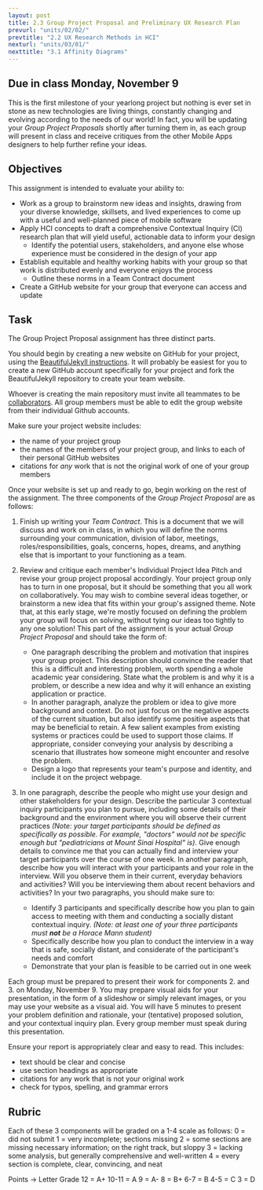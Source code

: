 ```yaml
---
layout: post
title: 2.3 Group Project Proposal and Preliminary UX Research Plan
prevurl: "units/02/02/"
prevtitle: "2.2 UX Research Methods in HCI"
nexturl: "units/03/01/"
nexttitle: "3.1 Affinity Diagrams"
---
```


## Due in class Monday, November 9

This is the first milestone of your yearlong project but nothing is ever set in stone as new technologies are living things, constantly changing and evolving according to the needs of our world! In fact, you will be updating your *Group Project Proposals* shortly after turning them in, as each group will present in class and receive critiques from the other Mobile Apps designers to help further refine your ideas. 

## Objectives

This assignment is intended to evaluate your ability to:
  * Work as a group to brainstorm new ideas and insights, drawing from your diverse knowledge, skillsets, and lived experiences to come up with a useful and well-planned piece of mobile software
  * Apply HCI concepts to draft a comprehensive Contextual Inquiry (CI) research plan that will yield useful, actionable data to inform your design
    * Identify the potential users, stakeholders, and anyone else whose experience must be considered in the design of your app
  * Establish equitable and healthy working habits with your group so that work is distributed evenly and everyone enjoys the process
    * Outline these norms in a Team Contract document
  * Create a GitHub website for your group that everyone can access and update
  
## Task
 
The Group Project Proposal assignment has three distinct parts. 

You should begin by creating a new website on GitHub for your project, using the [BeautifulJekyll instructions](https://github.com/daattali/beautiful-jekyll#creating-a-user-page-vs-a-project-page). It will probably be easiest for you to create a new GitHub account specifically for your project and fork the BeautifulJekyll repository to create your team website. 

Whoever is creating the main repository must invite all teammates to be [collaborators](https://docs.github.com/en/free-pro-team@latest/github/setting-up-and-managing-your-github-user-account/inviting-collaborators-to-a-personal-repository). All group members must be able to edit the group website from their individual Github accounts.

Make sure your project website includes:

 * the name of your project group
 * the names of the members of your project group, and links to each of their personal GitHub websites
 * citations for *any* work that is not the original work of one of your group members

Once your website is set up and ready to go, begin working on the rest of the assignment. The three components of the *Group Project Proposal* are as follows:

 1. Finish up writing your *Team Contract*. This is a document that we will discuss and work on in class, in which you will define the norms surrounding your communication, division of labor, meetings, roles/responsibilities, goals, concerns, hopes, dreams, and anything else that is important to your functioning as a team.
 
 2. Review and critique each member's Individual Project Idea Pitch and revise your group project proposal accordingly. Your project group only has to turn in one proposal, but it should be something that you all work on collaboratively. You may wish to combine several ideas together, or brainstorm a new idea that fits within your group's assigned theme. Note that, at this early stage, we're mostly focused on defining the problem your group will focus on solving, without tying our ideas too tightly to any one solution! This part of the assignment is your actual *Group Project Proposal* and should take the form of:
    + One paragraph describing the problem and motivation that inspires your group project. This description should convince the reader that this is a difficult and interesting problem, worth spending a whole academic year considering. State what the problem is and why it is a problem, or describe a new idea and why it will enhance an existing application or practice.
    + In another paragraph, analyze the problem or idea to give more background and context. Do not just focus on the negative aspects of the current situation, but also identify some positive aspects that may be beneficial to retain. A few salient examples from existing systems or practices could be used to support those claims. If appropriate, consider conveying your analysis by describing a scenario that illustrates how someone might encounter and resolve the problem.
    + Design a logo that represents your team's purpose and identity, and include it on the project webpage. 
 
 3. In one paragraph, describe the people who might use your design and other stakeholders for your design. Describe the particular 3 contextual inquiry participants you plan to pursue, including some details of their background and the environment where you will observe their current practices *(Note: your target participants should be defined as specifically as possible. For example, "doctors" would not be specific enough but "pediatricians at Mount Sinai Hospital" is)*. Give enough details to convince me that you can actually find and interview your target participants over the course of one week. In another paragraph, describe how you will interact with your participants and your role in the interview. Will you observe them in their current, everyday behaviors and activities? Will you be interviewing them about recent behaviors and activities? In your two paragraphs, you should make sure to:
    + Identify 3 participants and specifically describe how you plan to gain access to meeting with them and conducting a socially distant contextual inquiry. *(Note: at least one of your three participants must __not__ be a Horace Mann student)* 
    + Specifically describe how you plan to conduct the interview in a way that is safe, socially distant, and considerate of the participant's needs and comfort
    + Demonstrate that your plan is feasible to be carried out in one week

Each group must be prepared to present their work for components 2. and 3. on Monday, November 9. You may prepare visual aids for your presentation, in the form of a slideshow or simply relevant images, or you may use your website as a visual aid. You will have 5 minutes to present your problem definition and rationale, your (tentative) proposed solution, and your contextual inquiry plan. Every group member must speak during this presentation.

Ensure your report is appropriately clear and easy to read. This includes:

 * text should be clear and concise
 * use section headings as appropriate
 * citations for any work that is not your original work 
 * check for typos, spelling, and grammar errors

## Rubric

Each of these 3 components will be graded on a 1-4 scale as follows:
0 = did not submit
1 = very incomplete; sections missing 
2 = some sections are missing necessary information; on the right track, but sloppy
3 = lacking some analysis, but generally comprehensive and well-written 
4 = every section is complete, clear, convincing, and neat

Points -> Letter Grade
12 = A+
10-11 = A
9 = A-
8 = B+
6-7 = B
4-5 = C
3 = D
